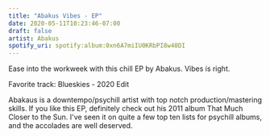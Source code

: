 ```yaml
---
title: "Abakus Vibes - EP"
date: 2020-05-11T10:23:46-07:00
draft: false
artist: Abakus
spotify_uri: spotify:album:0xn6A7miIU0KRbPI8w40DI
---
```

Ease into the workweek with this chill EP by Abakus. Vibes is right.

Favorite track: Blueskies - 2020 Edit

Abakaus is a downtempo/psychill artist with top notch production/mastering skills. If you like this EP, definitely check out his 2011 album That Much Closer to the Sun. I've seen it on quite a few top ten lists for psychill albums, and the accolades are well deserved.
